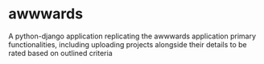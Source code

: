 # awwwards
A python-django application replicating the awwwards application primary functionalities, including uploading projects alongside their details to be rated based on outlined criteria

